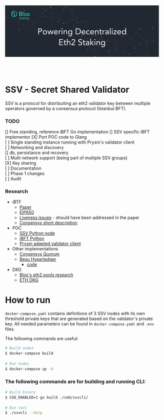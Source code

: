 [<img src="./internals/img/bloxstaking_header_image.png" >](https://www.bloxstaking.com/)

<br>
<br>

# SSV - Secret Shared Validator

SSV is a protocol for distribuiting an eth2 validator key between multiple operators governed by a consensus protocol (Istanbul BFT).

### TODO
[\] Free standing, reference iBFT Go implementation
[\] SSV specific iBFT implementor
[X] Port POC code to Glang\
[ ] Single standing instance running with Prysm's validator client\
[ ] Networking and discovery\
[\] db, persistance and recovery\
[ ] Multi network support (being part of multiple SSV groups)\
[X] Key sharing\
[ ] Documentation\
[ ] Phase 1 changes\
[ ] Audit


### Research

- iBTF
    - [Paper](https://arxiv.org/pdf/2002.03613.pdf)
    - [EIP650](https://github.com/ethereum/EIPs/issues/650)
    - [Liveness issues](https://github.com/ConsenSys/quorum/issues/305) - should have been addressed in the paper
    - [Consensys short description](https://docs.goquorum.consensys.net/en/stable/Concepts/Consensus/IBFT/)
- POC
    - [SSV Python node](https://github.com/dankrad/python-ssv)
    - [iBFT Python](https://github.com/dankrad/python-ibft)
    - [Prysm adapted validator client](https://github.com/alonmuroch/prysm/tree/ssv)
- Other implementations
    - [Consensys Quorum](https://github.com/ConsenSys/quorum)   
    - [Besu Hyperledger](https://besu.hyperledger.org/en/stable/HowTo/Configure/Consensus-Protocols/IBFT/)
        - [code]( https://github.com/hyperledger/besu/tree/master/consensus/ibft)
- DKG
    - [Blox's eth2 pools research](https://github.com/bloxapp/eth2-staking-pools-research)
    - [ETH DKG](https://github.com/PhilippSchindler/ethdkg)

     
# How to run

`docker-compose.yaml` contains definitions of 3 SSV nodes with its own threshold private keys that are generated based on the 
validator's private key. All needed parameters can be found in `docker-compose.yaml` and `.env` files.

The following commands are useful:

```bash 
# Build nodes
$ docker-compose build

# Run nodes
$ docker-compose up -d
```

### The following commands are for building and running CLI:

```bash
# Build binary
$ CGO_ENABLED=1 go build ./cmd/ssvcli/

# Run tool
$ ./ssvcli --help
```